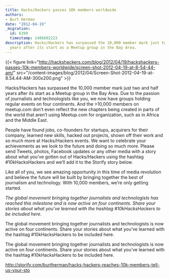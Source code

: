 ```yaml
---
title: Hacks/Hackers passes 10k members worldwide
authors:
- Burt Herman
date: "2012-04-19"
_migration:
  id: 6399
  timestamp: 1486602223
description: Hacks/Hackers has surpassed the 10,000 member mark just two and half
  years after its start as a Meetup group in the Bay Area.
---
```


{{< figure link="http://hackshackers.com/blog/2012/04/19/hackshackers-passes-10k-members-worldwide/screen-shot-2012-04-19-at-8-54-44-am/" src="/content-images/blog/2012/04/Screen-Shot-2012-04-19-at-8.54.44-AM-300x200.png" >}}

Hacks/Hackers has surpassed the 10,000 member mark just two and half years after its start as a Meetup group in the Bay Area. Due to the passion of journalists and technologists like you, we now have groups holding regular events on four continents. And the >10,000 members on meetup.com don&#8217;t even reflect the new chapters being created in parts of the world that aren&#8217;t using Meetup.com for organization, such as in Africa and the Middle East.

People have found jobs, co-founders for startups, acquirers for their company, learned new skills, hacked out projects, shown off their work and so much more at Hacks/Hackers events. We want to celebrate your achievements as we look to the future and doing so much more. Please send Tweets, photos, Facebook updates or any other media with a story about what you&#8217;ve gotten out of Hacks/Hackers using the hashtag #10kHacksHackers and we&#8217;ll add it to the Storify story below.

Like all of you, we see amazing opportunity in this time of media revolution and believe the future will be built by bringing together the best of journalism and technology. With 10,000 members, we&#8217;re only getting started.

_The global movement bringing together journalists and technologists has reached this milestone and is now active on four continents. Share your stories about what you&#8217;ve learned with the hashtag #10kHacksHackers to be included here._

The global movement bringing together journalists and technologists is now active on four continents. Share your stories about what you&#8217;ve learned with the hashtag #10kHacksHackers to be included here.

The global movement bringing together journalists and technologists is now active on four continents. Share your stories about what you&#8217;ve learned with the hashtag #10kHacksHackers to be included here.

http://storify.com/burtherman/hacks-hackers-reaches-10k-members-tell-us-your-sto